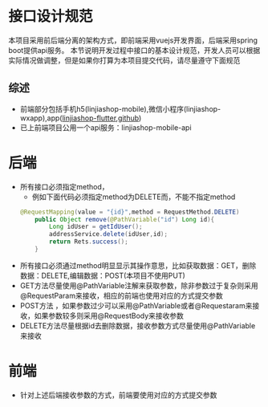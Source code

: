 # 接口设计规范
本项目采用前后端分离的架构方式，即前端采用vuejs开发界面，后端采用spring boot提供api服务。
本节说明开发过程中接口的基本设计规范，开发人员可以根据实际情况做调整，但是如果你打算为本项目提交代码，请尽量遵守下面规范
## 综述
- 前端部分包括手机h5(linjiashop-mobile),微信小程序(linjiashop-wxapp),app([linjiashop-flutter](https://gitee.com/microapp/linjiashop-flutter),[github](https://github.com/microapp-store/linjiashop-flutter))
- 已上前端项目公用一个api服务：linjiashop-mobile-api
# 后端
- 所有接口必须指定method，
    - 例如下面代码必须指定method为DELETE而，不能不指定method
    ```java
    @RequestMapping(value = "{id}",method = RequestMethod.DELETE)
        public Object remove(@PathVariable("id") Long id){
            Long idUser = getIdUser();
            addressService.delete(idUser,id);
            return Rets.success();
        }
    ```
- 所有接口必须通过method明显显示其操作意思，比如获取数据：GET，删除数据：DELETE,编辑数据：POST(本项目不使用PUT)
- GET方法尽量使用@PathVariable注解来获取参数，除非参数过于复杂则采用@RequestParam来接收，相应的前端也使用对应的方式提交参数
- POST方法 ，如果参数过少可以采用@PathVariable或者@Requestaram来接收，如果参数较多则采用@RequestBody来接收参数
- DELETE方法尽量根据id去删除数据，接收参数方式尽量使用@PathVariable来接收
   
# 前端
- 针对上述后端接收参数的方式，前端要使用对应的方式提交参数

